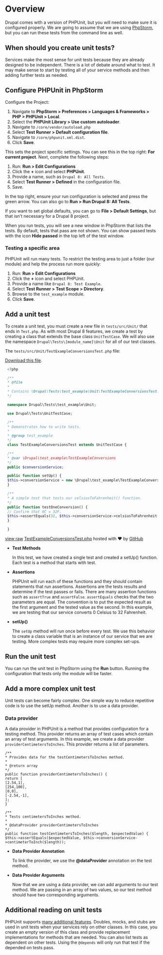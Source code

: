 <!--
{
"name" : "drupal-8-unit-testing",
"version" : "0.0.1",
"title" : "Lesson 10.2 - Unit testing",
"description" : "Unit testing",
"freshnessDate" : 2015-12-11,
"homepage" : "https://docs.acquia.com/articles/drupal-8-unit-testing",
"canonicalSource" : "https://docs.acquia.com/articles/drupal-8-unit-testing",
"license" : "CC BY-SA"
}
-->

<!-- @section -->

# Overview

Drupal comes with a version of PHPUnit, but you will need to make sure it is configured properly. We are going to assume that we are using [PhpStorm](https://www.jetbrains.com/phpstorm/), but you can run these tests from the command line as well.

<!-- @section -->

## When should you create unit tests?

Services make the most sense for unit tests because they are already designed to be independent. There is a lot of debate around what to test. It may make sense to start by testing all of your service methods and then adding further tests as needed.

<!-- @section -->

## Configure PHPUnit in PhpStorm

Configure the Project:

1.  Navigate to **PhpStorm > Preferences > Languages & Frameworks > PHP > PHPUnit > Local**.
2.  Select the **PHPUnit Library > Use custom autoloader**.
3.  Navigate to `/core/vendor/autoload.php`
4.  Select **Test Runner > Default configuration file**.
5.  Navigate to `/core/phpunit.xml.dist`.
6.  Click **Save**.

This sets the project specific settings. You can see this in the top right: **For current project**. Next, complete the following steps:

1.  Run: **Run > Edit Configurations**
2.  Click the **+** icon and select **PHPUnit**.
3.  Provide a name, such as `Drupal 8: All Tests`.
4.  Select **Test Runner > Defined** in the configuration file.
5.  Save.

In the top right, ensure your run configuration is selected and press the green arrow. You can also go to **Run > Run Drupal 8: All Tests**.

If you want to set global defaults, you can go to **File > Default Settings**, but that isn't necessary for a Drupal 8 project.

When you run tests, you will see a new window in PhpStorm that lists the tests. By default, tests that pass are not shown. You can show passed tests with the icon **Hide passed** in the top left of the test window.

### Testing a specific area

PHPUnit will run many tests. To restrict the testing area to just a folder (our module) and help the process run more quickly:

1.  Run: **Run > Edit Configurations**
2.  Click the **+** icon and select PHPUnit.
3.  Provide a name like `Drupal 8: Test Example`.
4.  Select **Test Runner > Test Scope > Directory**.
5.  Browse to the `test_example` module.
6.  Click **Save**.

<!-- @section -->

## Add a unit test

To create a unit test, you must create a new file in `tests/src/Unit/` that ends in `Test.php`. As with most Drupal 8 features, we create a test by creating a class that extends the base class `UnitTestCase`. We will also use the namespace `Drupal\Tests\[module_name]\Unit` for all of our test classes.

The `tests/src/Unit/TestExampleConversionsTest.php` file:

[Download this file](https://gist.github.com/acquialibrary/b6e3497867a0e8197f85/archive/950886c91c7dd70ce81c65118aa86bf999d329d0.zip).

```php
 <?php

 /**
 * @file
 *
 * Contains \Drupal\Tests\test_example\Unit\TestExampleConversionsTest.
 */

 namespace Drupal\Tests\test_example\Unit;

 use Drupal\Tests\UnitTestCase;

 /**
 * Demonstrates how to write tests.
 *
 * @group test_example
 */
 class TestExampleConversionsTest extends UnitTestCase {

 /**
 * @var \Drupal\test_example\TestExampleConversions
 */
 public $conversionService;

 public function setUp() {
 $this->conversionService = new \Drupal\test_example\TestExampleConversions();
 }

 /**
 * A simple test that tests our celsiusToFahrenheit() function.
 */
 public function testOneConversion() {
 // Confirm that 0C = 32F.
 $this->assertEquals(32, $this->conversionService->celsiusToFahrenheit(0));
 }

 }
```

[view raw](https://gist.github.com/acquialibrary/b6e3497867a0e8197f85/raw/950886c91c7dd70ce81c65118aa86bf999d329d0/TestExampleConversionsTest.php) [TestExampleConversionsTest.php](https://gist.github.com/acquialibrary/b6e3497867a0e8197f85#file-testexampleconversionstest-php) hosted with ❤ by [GitHub](https://github.com)

*   **Test Methods**

    In this test, we have created a single test and created a setUp() function. Each test is a method that starts with test.

*   **Assertions**

    PHPUnit will run each of these functions and they should contain statements that run assertions. Assertions are the tests results and determine if the test passes or fails. There are many assertion functions such as `assertTrue` and `assertFalse`. `assertEquals` checks that the two parameters are equal. The convention is to put the expected result as the first argument and the tested value as the second. In this example, we are testing that our service converts 0 Celsius to 32 Fahrenheit.

*   **setUp()**

    The `setUp` method will run once before every test. We use this behavior to create a class variable that is an instance of our service that we are testing. More complex tests may require more complex set-ups.

<!-- @section -->

## Run the unit test

You can run the unit test in PhpStorm using the **Run** button. Running the configuration that tests only the module will be faster.

<!-- @section -->

## Add a more complex unit test

Unit tests can become fairly complex. One simple way to reduce repetitive code is to use the setUp method. Another is to use a data provider.

### Data provider

A data provider in PHPUnit is a method that provides configuration for a testing method. This provider returns an array of test cases which contain an array of test arguments. In this example, we create a data provider `providerCentimetersToInches`. This provider returns a list of parameters.

```
/**
* Provides data for the testCentimetersToInches method.
*
* @return array
*/
public function providerCentimetersToInches() {
return [
[2.54,1],
[254,100],
[0,0],
[-2.54,-1],
];
}

/**
* Tests centimetersToInches method.
*
* @dataProvider providerCentimetersToInches
*/
public function testCentimetersToInches($length, $expectedValue) {
$this->assertEquals($expectedValue, $this->conversionService->centimeterToInch($length));
```

*   **Data Provider Annotation**

    To link the provider, we use the **@dataProvider** annotation on the test method.

*   **Data Provider Arguments**

    Now that we are using a data provider, we can add arguments to our test method. We are passing in an array of two values, so our test method should have two corresponding arguments.

<!-- @section -->

## Additional reading on unit tests

PHPUnit supports [many additional features](https://phpunit.de/manual/current/en/index.html). Doubles, mocks, and stubs are used in unit tests when your services rely on other classes. In this case, you create an empty version of this class and provide replacement implementations for methods that are needed. You can also list tests as dependent on other tests. Using the `@depends` will only run that test if the depended on tests pass.
